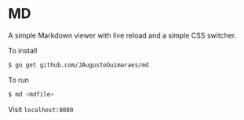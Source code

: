 # MD

A simple Markdown viewer with live reload and a simple CSS switcher.

To install

```sh
$ go get github.com/JAugustoGuimaraes/md
```

To run

```sh
$ md <mdfile>
```

Visit `localhost:8080`
